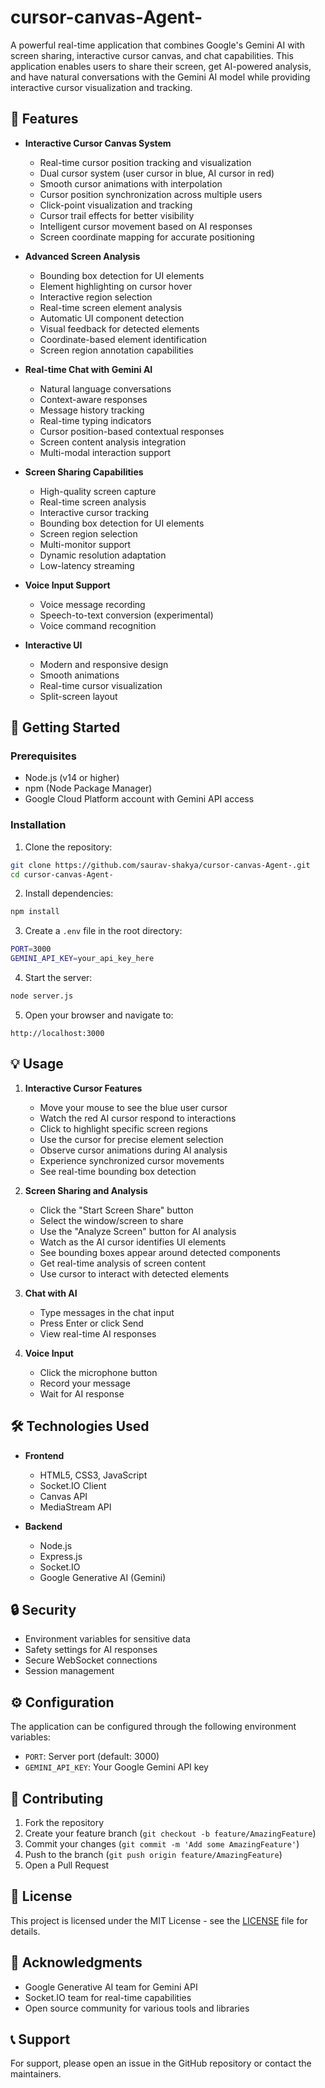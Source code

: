 #  cursor-canvas-Agent-


A powerful real-time application that combines Google's Gemini AI with screen sharing, interactive cursor canvas, and chat capabilities. This application enables users to share their screen, get AI-powered analysis, and have natural conversations with the Gemini AI model while providing interactive cursor visualization and tracking.

## 🌟 Features

- **Interactive Cursor Canvas System**
  - Real-time cursor position tracking and visualization
  - Dual cursor system (user cursor in blue, AI cursor in red)
  - Smooth cursor animations with interpolation
  - Cursor position synchronization across multiple users
  - Click-point visualization and tracking
  - Cursor trail effects for better visibility
  - Intelligent cursor movement based on AI responses
  - Screen coordinate mapping for accurate positioning

- **Advanced Screen Analysis**
  - Bounding box detection for UI elements
  - Element highlighting on cursor hover
  - Interactive region selection
  - Real-time screen element analysis
  - Automatic UI component detection
  - Visual feedback for detected elements
  - Coordinate-based element identification
  - Screen region annotation capabilities

- **Real-time Chat with Gemini AI**
  - Natural language conversations
  - Context-aware responses
  - Message history tracking
  - Real-time typing indicators
  - Cursor position-based contextual responses
  - Screen content analysis integration
  - Multi-modal interaction support

- **Screen Sharing Capabilities**
  - High-quality screen capture
  - Real-time screen analysis
  - Interactive cursor tracking
  - Bounding box detection for UI elements
  - Screen region selection
  - Multi-monitor support
  - Dynamic resolution adaptation
  - Low-latency streaming

- **Voice Input Support**
  - Voice message recording
  - Speech-to-text conversion (experimental)
  - Voice command recognition

- **Interactive UI**
  - Modern and responsive design
  - Smooth animations
  - Real-time cursor visualization
  - Split-screen layout

## 🚀 Getting Started

### Prerequisites

- Node.js (v14 or higher)
- npm (Node Package Manager)
- Google Cloud Platform account with Gemini API access

### Installation

1. Clone the repository:
```bash
git clone https://github.com/saurav-shakya/cursor-canvas-Agent-.git
cd cursor-canvas-Agent-
```

2. Install dependencies:
```bash
npm install
```

3. Create a `.env` file in the root directory:
```bash
PORT=3000
GEMINI_API_KEY=your_api_key_here
```

4. Start the server:
```bash
node server.js
```

5. Open your browser and navigate to:
```
http://localhost:3000
```

## 💡 Usage

1. **Interactive Cursor Features**
   - Move your mouse to see the blue user cursor
   - Watch the red AI cursor respond to interactions
   - Click to highlight specific screen regions
   - Use the cursor for precise element selection
   - Observe cursor animations during AI analysis
   - Experience synchronized cursor movements
   - See real-time bounding box detection

2. **Screen Sharing and Analysis**
   - Click the "Start Screen Share" button
   - Select the window/screen to share
   - Use the "Analyze Screen" button for AI analysis
   - Watch as the AI cursor identifies UI elements
   - See bounding boxes appear around detected components
   - Get real-time analysis of screen content
   - Use cursor to interact with detected elements

3. **Chat with AI**
   - Type messages in the chat input
   - Press Enter or click Send
   - View real-time AI responses

4. **Voice Input**
   - Click the microphone button
   - Record your message
   - Wait for AI response

## 🛠️ Technologies Used

- **Frontend**
  - HTML5, CSS3, JavaScript
  - Socket.IO Client
  - Canvas API
  - MediaStream API

- **Backend**
  - Node.js
  - Express.js
  - Socket.IO
  - Google Generative AI (Gemini)

## 🔒 Security

- Environment variables for sensitive data
- Safety settings for AI responses
- Secure WebSocket connections
- Session management

## ⚙️ Configuration

The application can be configured through the following environment variables:
- `PORT`: Server port (default: 3000)
- `GEMINI_API_KEY`: Your Google Gemini API key

## 🤝 Contributing

1. Fork the repository
2. Create your feature branch (`git checkout -b feature/AmazingFeature`)
3. Commit your changes (`git commit -m 'Add some AmazingFeature'`)
4. Push to the branch (`git push origin feature/AmazingFeature`)
5. Open a Pull Request

## 📝 License

This project is licensed under the MIT License - see the [LICENSE](LICENSE) file for details.

## 🙏 Acknowledgments

- Google Generative AI team for Gemini API
- Socket.IO team for real-time capabilities
- Open source community for various tools and libraries

## 📞 Support

For support, please open an issue in the GitHub repository or contact the maintainers.
